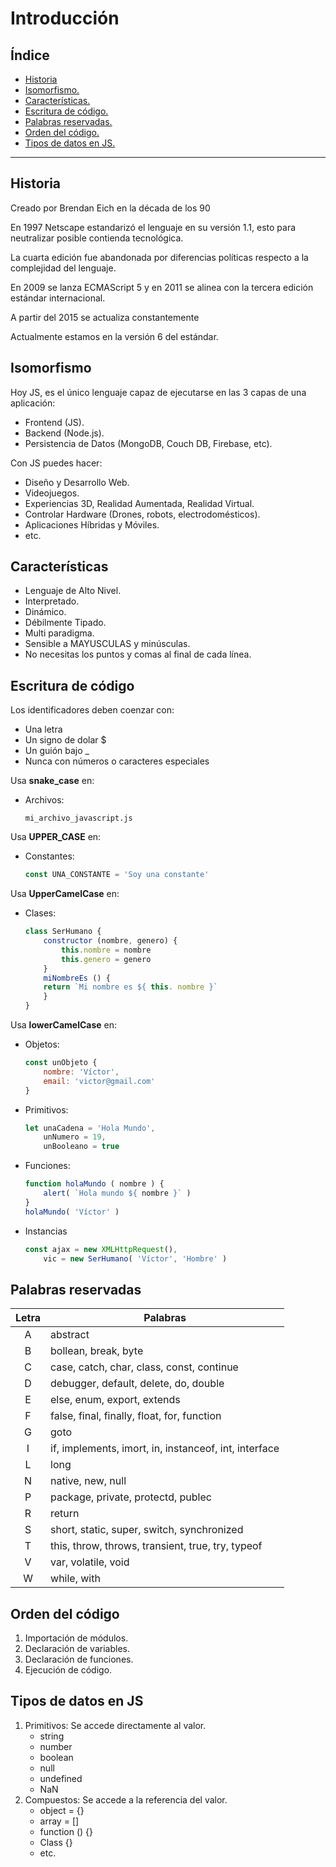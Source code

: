 # Introducción

## Índice
- [Historia](#historia)
- [Isomorfismo.](#isomorfismo)
- [Características.](#características)
- [Escritura de código.](#escritura-de-código)
- [Palabras reservadas.](#palabras-reservadas)
- [Orden del código.](#orden-del-código)
- [Tipos de datos en JS.](#tipos-de-datos-en-js)
***
## Historia
Creado por Brendan Eich en la década de los 90

En 1997 Netscape estandarizó el lenguaje en su versión 1.1, esto para neutralizar posible contienda tecnológica.

La cuarta edición fue abandonada por diferencias políticas respecto a la complejidad del lenguaje.

En 2009 se lanza ECMAScript 5 y en 2011 se alinea con la tercera edición estándar internacional.

A partir del 2015 se actualiza constantemente 

Actualmente estamos en la versión 6 del estándar.

## Isomorfismo
Hoy JS, es el único lenguaje capaz de ejecutarse en las 3 capas de una aplicación:

- Frontend (JS).
- Backend (Node.js).
- Persistencia de Datos (MongoDB, Couch DB, Firebase, etc).

Con JS puedes hacer:

- Diseño y Desarrollo Web.
- Videojuegos.
- Experiencias 3D, Realidad Aumentada, Realidad Virtual.
- Controlar Hardware (Drones, robots, electrodomésticos).
- Aplicaciones Híbridas y Móviles.
- etc.

## Características
- Lenguaje de Alto Nivel.
- Interpretado.
- Dinámico.
- Débilmente Tipado.
- Multi paradigma.
- Sensible a MAYUSCULAS y minúsculas.
- No necesitas los puntos y comas al final de cada línea.

## Escritura de código
Los identificadores deben coenzar con:
  - Una letra
  - Un signo de dolar $
  - Un guión bajo \_
  - Nunca con números o caracteres especiales

Usa **snake_case** en:
- Archivos:

    `mi_archivo_javascript.js`

Usa **UPPER_CASE** en:
- Constantes:
    ```javascript
    const UNA_CONSTANTE = 'Soy una constante'
    ```

Usa **UpperCamelCase** en:

- Clases:
    ```javascript
    class SerHumano {
        constructor (nombre, genero) {
            this.nombre = nombre
            this.genero = genero
        }
        miNombreEs () {
        return `Mi nombre es ${ this. nombre }`
        }
    }
    ```

Usa **lowerCamelCase** en:
- Objetos:
    ```javascript
    const unObjeto {
        nombre: 'Víctor',
        email: 'victor@gmail.com'
    }
    ```

- Primitivos:
    ```javascript
    let unaCadena = 'Hola Mundo',
        unNumero = 19,
        unBooleano = true
    ```

- Funciones:
    ```javascript
    function holaMundo ( nombre ) {
        alert( `Hola mundo ${ nombre }` )
    }
    holaMundo( 'Víctor' )
    ```

- Instancias
    ```javascript
    const ajax = new XMLHttpRequest(),
        vic = new SerHumano( 'Víctor', 'Hombre' )        
    ```

## Palabras reservadas
| Letra | Palabras |
| :---: | --- |
| A | abstract |
| B | bollean, break, byte |
| C | case, catch, char, class, const, continue |
| D | debugger, default, delete, do, double |
| E | else, enum, export, extends |
| F | false, final, finally, float, for, function |
| G | goto |
| I | if, implements, imort, in, instanceof, int, interface |
| L | long |
| N | native, new, null |
| P | package, private, protectd, publec |
| R | return |
| S | short, static, super, switch, synchronized |
| T | this, throw, throws, transient, true, try, typeof |
| V | var, volatile, void |
| W | while, with |

## Orden del código
1. Importación de módulos.
2. Declaración de variables.
3. Declaración de funciones.
4. Ejecución de código.

## Tipos de datos en JS
1. Primitivos: Se accede directamente al valor.
    - string
    - number
    - boolean
    - null
    - undefined
    - NaN
2. Compuestos: Se accede a la referencia del valor.
    - object = {}
    - array = []
    - function () {}
    - Class {}
    - etc.